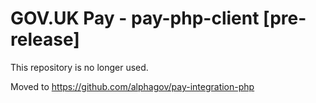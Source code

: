 # GOV.UK Pay - pay-php-client [pre-release]

This repository is no longer used.

Moved to https://github.com/alphagov/pay-integration-php
